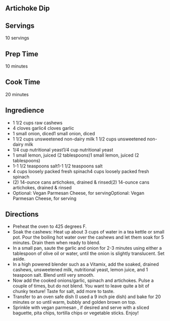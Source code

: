 ## Artichoke Dip 

## Servings 

10 servings

## Prep Time 

10 minutes

## Cook Time 

20 minutes 

## Ingredience

* 1 1/2 cups raw cashews
* 4 cloves garlic4 cloves garlic
* 1 small onion, diced1 small onion, diced
* 1 1/2 cups unsweetened non-dairy milk 1 1/2 cups unsweetened non-dairy milk
* 1/4 cup nutritional yeast1/4 cup nutritional yeast
* 1 small lemon, juiced (2 tablespoons)1 small lemon, juiced (2 tablespoons)
* 1-1 1/2 teaspoons salt1-1 1/2 teaspoons salt
* 4 cups loosely packed fresh spinach4 cups loosely packed fresh spinach
* (2) 14-ounce cans artichokes, drained & rinsed(2) 14-ounce cans artichokes, drained & rinsed
* Optional: Vegan Parmesan Cheese, for servingOptional: Vegan Parmesan Cheese, for serving
 
## Directions

* Preheat the oven to 425 degrees F.
* Soak the cashews: Heat up about 3 cups of water in a tea kettle or small pot. Pour the boiling hot water over the cashews and let them soak for 5 minutes. Drain them when ready to blend.
* In a small pan, saute the garlic and onion for 2-3 minutes using either a tablespoon of olive oil or water, until the onion is slightly translucent. Set aside.
* In a high powered blender such as a Vitamix, add the soaked, drained cashews, unsweetened milk, nutritional yeast, lemon juice, and 1 teaspoon salt. Blend until very smooth. 
* Now add the cooked onions/garlic, spinach and artichokes. Pulse a couple of times, but do not blend. You want to leave quite a bit of chunky texture! Taste for salt, add more to taste.
* Transfer to an oven safe dish (I used a 9 inch pie dish) and bake for 20 minutes or so until warm, bubbly and golden brown on top. 
* Sprinkle with vegan parmesan , if desired and serve with a sliced baguette, pita chips, tortilla chips or vegetable sticks. Enjoy!
